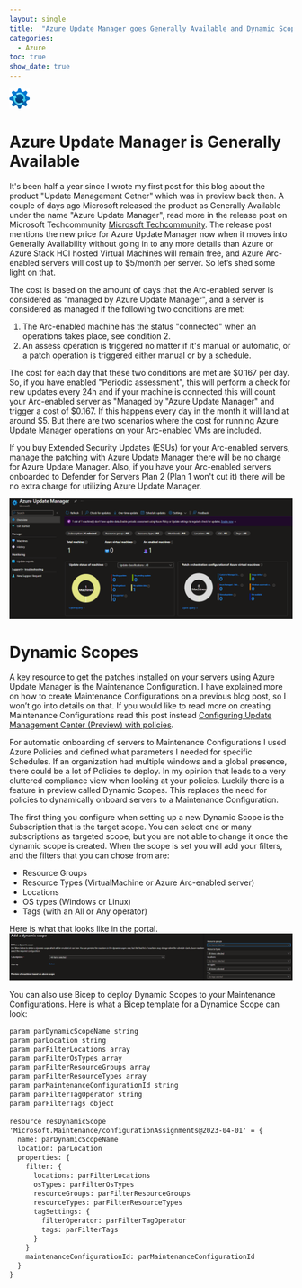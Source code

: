 ```yaml
---
layout: single
title:  "Azure Update Manager goes Generally Available and Dynamic Scopes is in Preview"
categories: 
  - Azure
toc: true
show_date: true
---
```

![](/assets/img/aumIcon.svg)
# Azure Update Manager is Generally Available
It's been half a year since I wrote my first post for this blog about the product "Update Management Cetner" which was in preview back then. A couple of days ago Microsoft released the product as Generally Available under the name "Azure Update Manager", read more in the release post on Microsoft Techcommunity [Microsoft Techcommunity](https://techcommunity.microsoft.com/t5/azure-governance-and-management/generally-available-azure-update-manager/ba-p/3928878?WT.mc_id=DT-MVP-5001664). The release post mentions the new price for Azure Update Manager now when it moves into Generally Availability without going in to any more details than Azure or Azure Stack HCI hosted Virtual Machines will remain free, and Azure Arc-enabled servers will cost up to $5/month per server. So let’s shed some light on that. 

The cost is based on the amount of days that the Arc-enabled server is considered as "managed by Azure Update Manager", and a server is considered as managed if the following two conditions are met:
1. The Arc-enabled machine has the status "connected" when an operations takes place, see condition 2. 
2. An assess operation is triggered no matter if it's manual or automatic, or a patch operation is triggered either manual or by a schedule. 

The cost for each day that these two conditions are met are $0.167 per day. So, if you have enabled "Periodic assessment", this will perform a check for new updates every 24h and if your machine is connected this will count your Arc-enabled server as "Managed by "Azure Update Manager" and trigger a cost of $0.167. If this happens every day in the month it will land at around $5. But there are two scenarios where the cost for running Azure Update Manager operations on your Arc-enabled VMs are included. 

If you buy Extended Security Updates (ESUs) for your Arc-enabled servers, manage the patching with Azure Update Manager there will be no charge for Azure Update Manager. Also, if you have your Arc-enabled servers onboarded to Defender for Servers Plan 2 (Plan 1 won't cut it) there will be no extra charge for utilizing Azure Update Manager. 

![](/assets/img/azureUpdateManagerOverview.png)

# Dynamic Scopes
A key resource to get the patches installed on your servers using Azure Update Manager is the Maintenance Configuration. I have explained more on how to create Maintenance Configurations on a previous blog post, so I won’t go into details on that. If you would like to read more on creating Maintenance Configurations read this post instead [Configuring Update Management Center (Preview) with policies](https://klasen.cloud/azure/update-management-center/).

For automatic onboarding of servers to Maintenance Configurations I used Azure Policies and defined what parameters I needed for specific Schedules. If an organization had multiple windows and a global presence, there could be a lot of Policies to deploy. In my opinion that leads to a very cluttered compliance view when looking at your policies. Luckily there is a feature in preview called Dynamic Scopes. This replaces the need for policies to dynamically onboard servers to a Maintenance Configuration. 

The first thing you configure when setting up a new Dynamic Scope is the Subscription that is the target scope. You can select one or many subscriptions as targeted scope, but you are not able to change it once the dynamic scope is created. When the scope is set you will add your filters, and the filters that you can chose from are: 
- Resource Groups
- Resource Types (VirtualMachine or Azure Arc-enabled server)
- Locations
- OS types (Windows or Linux)
- Tags (with an All or Any operator)

Here is what that looks like in the portal.
![](/assets/img/dynamicScopeFilterPortal.png)

You can also use Bicep to deploy Dynamic Scopes to your Maintenance Configurations. Here is what a Bicep template for a Dynamice Scope can look:
```bicep
param parDynamicScopeName string
param parLocation string
param parFilterLocations array
param parFilterOsTypes array
param parFilterResourceGroups array
param parFilterResourceTypes array
param parMaintenanceConfigurationId string
param parFilterTagOperator string
param parFilterTags object

resource resDynamicScope 'Microsoft.Maintenance/configurationAssignments@2023-04-01' = {
  name: parDynamicScopeName
  location: parLocation
  properties: {
    filter: {
      locations: parFilterLocations
      osTypes: parFilterOsTypes
      resourceGroups: parFilterResourceGroups
      resourceTypes: parFilterResourceTypes
      tagSettings: {
        filterOperator: parFilterTagOperator
        tags: parFilterTags
      }
    }
    maintenanceConfigurationId: parMaintenanceConfigurationId
  }
}
```
